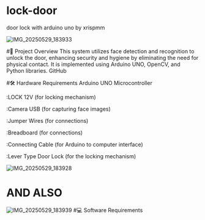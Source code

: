 # lock-door
door lock with arduino uno by xrispmm

![IMG_20250529_183933](https://github.com/user-attachments/assets/fc31c171-a1b0-431a-8d18-328ea29c1588)

#🔐 Project Overview
This system utilizes face detection and recognition to unlock the door, enhancing security and hygiene by eliminating the need for physical contact. It is implemented using Arduino UNO, OpenCV, and Python libraries.
GitHub

#🛠️ Hardware Requirements
Arduino UNO Microcontroller

:LOCK 12V  (for locking mechanism)

:Camera USB (for capturing face images)

:Jumper Wires (for connections)

:Breadboard (for connections)

:Connecting Cable (for Arduino to computer interface)

:Lever Type Door Lock (for the locking mechanism)

![IMG_20250529_183928](https://github.com/user-attachments/assets/23fd902a-d3b2-414e-b8f4-4c3a2178f332)
# AND ALSO
![IMG_20250529_183939](https://github.com/user-attachments/assets/a7e32601-bf79-41b3-8b8f-f705c9d3e7a8)
#💻 Software Requirements

